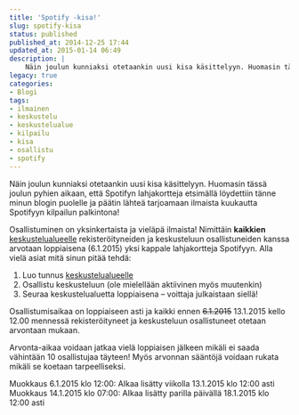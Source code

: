```yaml
---
title: 'Spotify -kisa!'
slug: spotify-kisa
status: published
published_at: 2014-12-25 17:44
updated_at: 2015-01-14 06:49
description: |
    Näin joulun kunniaksi otetaankin uusi kisa käsittelyyn. Huomasin tässä joulun pyhien aikaan, että Spotifyn lahjakortteja etsimällä löydettiin tänne minun blogin puolelle ja päätin lähteä tarjoamaan ilmaista kuukautta Spotifyyn kilpailun palkintona! Osallistuminen on yksinkertaista ja vieläpä ilmaista! Nimittäin kaikkien keskustelualueelle rekisteröityneiden ja keskusteluun osallistuneiden kanssa arvotaan loppiaisena (6.1.2015) yksi kappale lahjakortteja Spotifyyn. Alla vielä asiat mitä sinun… Jatka lukemista Spotify -kisa!
legacy: true
categories:
- Blogi
tags:
- ilmainen
- keskustelu
- keskustelualue
- kilpailu
- kisa
- osallistu
- spotify
---
```


<p>Näin joulun kunniaksi otetaankin uusi kisa käsittelyyn. Huomasin tässä joulun pyhien aikaan, että Spotifyn lahjakortteja etsimällä löydettiin tänne minun blogin puolelle ja päätin lähteä tarjoamaan ilmaista kuukautta Spotifyyn kilpailun palkintona!</p>
<p>Osallistuminen on yksinkertaista ja vieläpä ilmaista! Nimittäin <strong>kaikkien</strong> <a href="https://markokaartinen.net/keskustelu/" target="_blank">keskustelualueelle</a> rekisteröityneiden ja keskusteluun osallistuneiden kanssa arvotaan loppiaisena (6.1.2015) yksi kappale lahjakortteja Spotifyyn. Alla vielä asiat mitä sinun pitää tehdä:</p>
<ol>
<li>Luo tunnus <a href="https://markokaartinen.net/keskustelu/" target="_blank">keskustelualueelle</a></li>
<li>Osallistu keskusteluun (ole mielellään aktiivinen myös muutenkin)</li>
<li>Seuraa keskustelualuetta loppiaisena &#8211; voittaja julkaistaan siellä!</li>
</ol>
<p>Osallistumisaikaa on loppiaiseen asti ja kaikki ennen <del>6.1.2015</del> 13.1.2015 kello 12.00 mennessä rekisteröityneet ja keskusteluun osallistuneet otetaan arvontaan mukaan.</p>
<p>Arvonta-aikaa voidaan jatkaa vielä loppiaisen jälkeen mikäli ei saada vähintään 10 osallistujaa täyteen! Myös arvonnan sääntöjä voidaan rukata mikäli se koetaan tarpeelliseksi.</p>
<p>Muokkaus 6.1.2015 klo 12:00: AIkaa lisätty viikolla 13.1.2015 klo 12:00 asti<br />
Muokkaus 14.1.2015 klo 07:00: AIkaa lisätty parilla päivällä 18.1.2015 klo 12:00 asti</p>